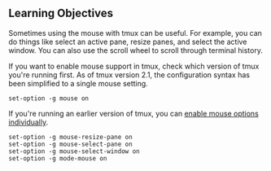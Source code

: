 ## Learning Objectives

Sometimes using the mouse with tmux can be useful. 
For example, you can do things like select an active pane, resize panes, and select the active window.
You can also use the scroll wheel to scroll through terminal history. 

If you want to enable mouse support in tmux, check which version of tmux you're running first.
As of tmux version 2.1, the configuration syntax has been simplified to a single mouse setting.

```
set-option -g mouse on
```

If you're running an earlier version of tmux, you can [enable mouse options individually](https://stackoverflow.com/questions/11832199/tmux-set-g-mouse-mode-on-doesnt-work).

```
set-option -g mouse-resize-pane on
set-option -g mouse-select-pane on
set-option -g mouse-select-window on
set-option -g mode-mouse on
```